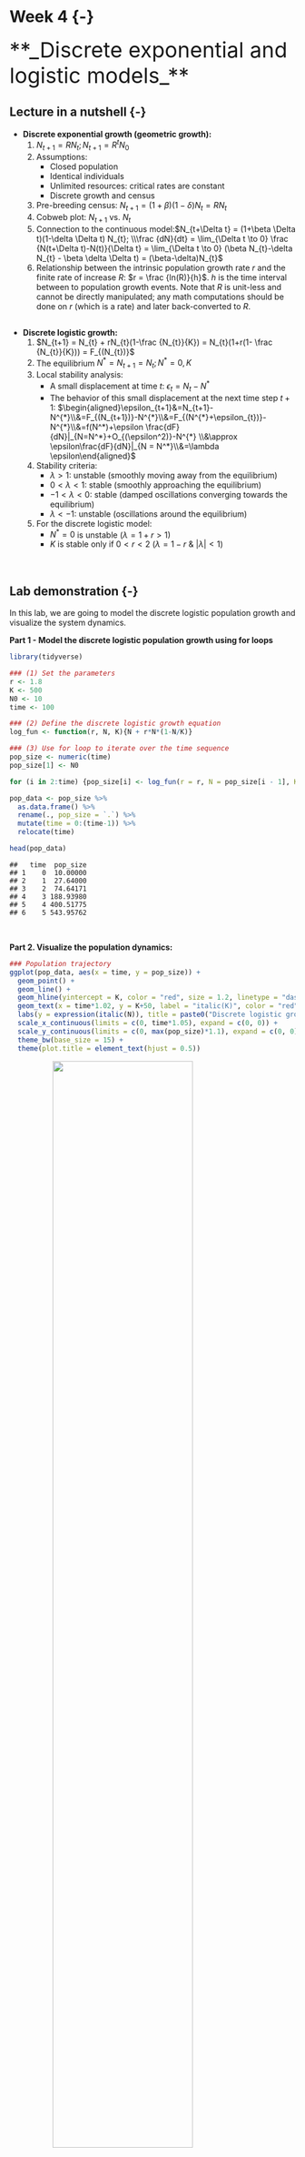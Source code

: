 

# Week 4 {-} 
<div style = "font-size: 28pt"> **_Discrete exponential and logistic models_**</div>

## Lecture in a nutshell {-}

* **Discrete exponential growth (geometric growth):**
    1. $N_{t+1} = RN_{t}; N_{t+1} = R^{t}N_{0}$
    2. Assumptions: 
        - Closed population
        - Identical individuals
        - Unlimited resources: critical rates are constant
        - Discrete growth and census
    3. Pre-breeding census: $N_{t+1} = (1 + \beta)(1-\delta) N_{t} = RN_{t}$
    4. Cobweb plot: $N_{t+1}$ vs. $N_{t}$
    5. Connection to the continuous model:$N_{t+\Delta t} = (1+\beta \Delta t)(1-\delta \Delta t) N_{t}; \\\frac {dN}{dt} = \lim_{\Delta t \to 0} \frac {N(t+\Delta t)-N(t)}{\Delta t} = \lim_{\Delta t \to 0} (\beta N_{t}-\delta N_{t} - \beta \delta \Delta t) = (\beta-\delta)N_{t}$
    6. Relationship between the intrinsic population growth rate _r_ and the finite rate of increase _R_: $r = \frac {ln(R)}{h}$. $h$ is the time interval between to population growth events. Note that _R_ is unit-less and cannot be directly manipulated; any math computations should be done on _r_ (which is a rate) and later back-converted to _R_.

<div style="height:1px ;"><br></div>

* **Discrete logistic growth:**
    1. $N_{t+1} = N_{t} + rN_{t}(1-\frac {N_{t}}{K}) = N_{t}(1+r(1- \frac {N_{t}}{K})) = F_{(N_{t})}$
    2. The equilibrium $N^* = N_{t+1} = N_{t}; N^* = 0, K$
    3. Local stability analysis:
        - A small displacement at time $t$: $\epsilon_{t} = N_{t} - N^{*}$
        - The behavior of this small displacement at the next time step $t+1$: $\begin{aligned}\epsilon_{t+1}&=N_{t+1}-N^{*}\\&=F_{(N_{t+1})}-N^{*}\\&=F_{(N^{*}+\epsilon_{t})}-N^{*}\\&=f(N^*)+\epsilon \frac{dF}{dN}|_{N=N^*}+O_{(\epsilon^2)}-N^{*} \\&\approx \epsilon\frac{dF}{dN}|_{N = N^*}\\&=\lambda \epsilon\end{aligned}$
    4. Stability criteria:
        - $\lambda > 1$: unstable (smoothly moving away from the equilibrium)
        - $0 < \lambda < 1$: stable (smoothly approaching the equilibrium)
        - $-1 < \lambda < 0$: stable (damped oscillations converging towards the equilibrium)
        - $\lambda < -1$: unstable (oscillations around the equilibrium)
    5. For the discrete logistic model: 
        - $N^{*} = 0$ is unstable ($\lambda = 1+r > 1$)
        - $K$ is stable only if $0 < r < 2$ ($\lambda = 1-r ~\&~ |\lambda| < 1$)

<div style="height:1px ;"><br></div>

<br>

## Lab demonstration {-}

In this lab, we are going to model the discrete logistic population growth and visualize the system dynamics. 

**Part 1 - Model the discrete logistic population growth using for loops**


```r
library(tidyverse)

### (1) Set the parameters
r <- 1.8
K <- 500
N0 <- 10
time <- 100

### (2) Define the discrete logistic growth equation
log_fun <- function(r, N, K){N + r*N*(1-N/K)}  

### (3) Use for loop to iterate over the time sequence
pop_size <- numeric(time)
pop_size[1] <- N0

for (i in 2:time) {pop_size[i] <- log_fun(r = r, N = pop_size[i - 1], K = K)}

pop_data <- pop_size %>% 
  as.data.frame() %>% 
  rename(., pop_size = `.`) %>%
  mutate(time = 0:(time-1)) %>%
  relocate(time)

head(pop_data)
```

```
##   time  pop_size
## 1    0  10.00000
## 2    1  27.64000
## 3    2  74.64171
## 4    3 188.93980
## 5    4 400.51775
## 6    5 543.95762
```

<br>

**Part 2. Visualize the population dynamics:**


```r
### Population trajectory
ggplot(pop_data, aes(x = time, y = pop_size)) + 
  geom_point() + 
  geom_line() +
  geom_hline(yintercept = K, color = "red", size = 1.2, linetype = "dashed") + 
  geom_text(x = time*1.02, y = K+50, label = "italic(K)", color = "red", size = 6.5, parse = T) +
  labs(y = expression(italic(N)), title = paste0("Discrete logistic growth", "\n", "(r = ", r, ", K = ", K, ", N0 = ", N0, ")")) + 
  scale_x_continuous(limits = c(0, time*1.05), expand = c(0, 0)) + 
  scale_y_continuous(limits = c(0, max(pop_size)*1.1), expand = c(0, 0)) + 
  theme_bw(base_size = 15) +
  theme(plot.title = element_text(hjust = 0.5))
```

<img src="04_Week_4_files/figure-html/unnamed-chunk-2-1.png" width="70%" style="display: block; margin: auto;" />

```r
### Cobweb plot/logistic map
cobweb_data <- data.frame(Nt = rep(pop_size[-time], each = 2), 
                          Nt1 = c(0, rep(pop_size[-1], each = 2)[-length(rep(pop_size[-1], each = 2))]))

logistic_map <- data.frame(Nt = seq(0, (r+1)/r*K, by = 0.1)) %>%
  mutate(Nt1 = Nt + r*Nt*(1-Nt/K))

ggplot() + 
  geom_line(data = logistic_map, aes(x = Nt, y = Nt1), color = "green", size = 1.2) + 
  geom_path(data = cobweb_data, aes(x = Nt, y = Nt1), color = "blue", size = 0.5) + 
  geom_abline(slope = 1, intercept = 0, color = "red", size = 1) + 
  labs(x = expression(italic(N[t])),
       y = expression(italic(N[t+1])), 
       title = paste0("Cobweb plot/logistic map", "\n", "(r = ", r, ", K = ", K, ", N0 = ", N0, ")")) + 
  scale_x_continuous(limits = c(0, (r+1)/r*K*1.05), expand = c(0, 0)) + 
  scale_y_continuous(limits = c(0, max(pop_size)*1.1), expand = c(0, 0)) + 
  theme_bw(base_size = 15) +
  theme(plot.title = element_text(hjust = 0.5),
        panel.grid = element_blank())
```

<img src="04_Week_4_files/figure-html/unnamed-chunk-2-2.png" width="70%" style="display: block; margin: auto;" />
\*The name "logistic map" comes from the fact that it maps the population size at one time step *N~t~* to the value at the next time step *N~t+1~*.

<br>

<style>
iframe {border: 0;}
</style>

Here is a shiny app for the discrete logistic growth model. Feel free to play around with different inputs and see how the system dynamics change accordingly.

<iframe src="https://genchanghsu0115.shinyapps.io/Discrete_logistic_mod_shinyapp/?showcase=0" width="800px" height="750px" data-external="1"></iframe>

## Additional readings {-}

[Simple mathematical models with very complicated dynamics](./Additional readings/May_1976_Nature.pdf){target="_blank"}

<br>

## Assignments {-}

[Ricker Logistic Gowth Model](./Assignments/Week4_Discrete Logistic Growth.pdf){target="_blank"}

<!-- [Suggested Solutions](./Assignments/Week4_Discrete Logistic Growth_with_Solutions.pdf){target="_blank"} -->


